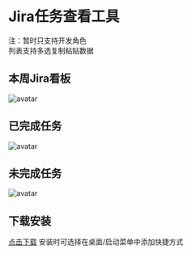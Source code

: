 # Jira任务查看工具

注：暂时只支持开发角色<br>
列表支持多选复制粘贴数据

## 本周Jira看板
![avatar](/Readme/1.png)

## 已完成任务
![avatar](/Readme/2.png)

## 未完成任务
![avatar](/Readme/3.png)

## 下载安装
[点击下载](https://github.com/Kybs0/JiraTaskView/raw/master/build/JiraTask.exe)
安装时可选择在桌面/启动菜单中添加快捷方式<br>
